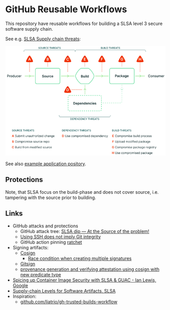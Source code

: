 # GitHub Reusable Workflows

This repository have reusable workflows for building a SLSA level 3
secure software supply chain.

See e.g. [SLSA Supply chain threats](https://slsa.dev/spec/v1.0/threats-overview):

![SLSA Supply chain threats](docs/images/slsa-threats.png)

See also [example application pository](https://github.com/michaelvl/sigstore-in-toto-workshop).

## Protections

Note, that SLSA focus on the build-phase and does not cover source,
i.e. tampering with the source prior to building.

## Links

- GitHub attacks and protections
  * GitHub attack tree: [SLSA dip — At the Source of the problem!](https://boostsecurity.io/blog/slsa-dip-at-the-source-of-the-problem)
  * [Using SSH does not imply Git integrity](https://github.com/michaelvl/git-signature-checker)
  * GitHub action pinning [ratchet](https://github.com/sethvargo/ratchet)
- Signing artifacts:
  * [Cosign](https://github.com/sigstore/cosign)
    - [Race condition when creating multiple signatures](https://github.com/sigstore/cosign#registry-details)
  * [Gitsign](https://github.com/sigstore/gitsign)
  * [provenance generation and verifying attestation using cosign with new predicate type](https://github.com/sigstore/gitsign/issues/105)
- [Spicing up Container Image Security with SLSA & GUAC - Ian Lewis, Google](https://www.youtube.com/watch?v=32IhwdAe0yI)
- [Supply-chain Levels for Software Artifacts, SLSA](https://slsa.dev)
- Inspiration:
  * [github.com/liatrio/gh-trusted-builds-workflow](https://github.com/liatrio/gh-trusted-builds-workflow)
